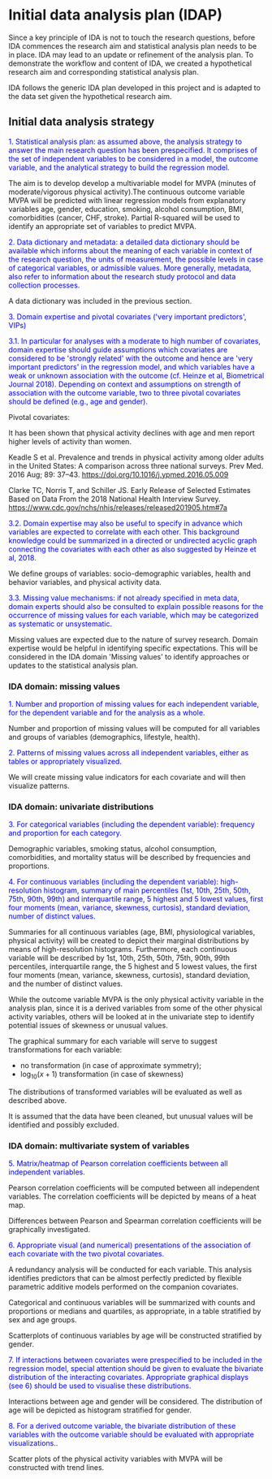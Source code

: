 # Initial data analysis plan (IDAP)




Since a key principle of IDA is not to touch the research questions, before IDA commences the research aim and statistical analysis plan needs to be in place. 
IDA may lead to an update or refinement of the analysis plan. To demonstrate the workflow and content of IDA, we created a hypothetical research aim and corresponding statistical analysis plan.

IDA follows the generic IDA plan developed in this project and is adapted to the data set given the hypothetical research aim.
 




##  Initial data analysis strategy

<span style="color:blue">1. Statistical analysis plan: as assumed above, the analysis strategy to answer the main research question has been prespecified. It comprises of the set of independent variables to be considered in a model, the outcome variable, and the analytical strategy to build the regression model. </span>


The aim is to develop develop a multivariable model for MVPA (minutes of moderate/vigorous physical activity).The continuous outcome variable MVPA will be predicted with linear regression models from explanatory variables  age, gender, education, smoking, alcohol consumption, BMI, comorbidities (cancer, CHF, stroke).  Partial R-squared will be used to identify an appropriate set of variables to predict MVPA.




<span style="color:blue">2. Data dictionary and metadata: a detailed data dictionary should be available which informs about the meaning of each variable in context of the research question, the units of measurement, the possible levels in case of categorical variables, or admissible values. More generally, metadata, also refer to information about the research study protocol and data collection processes.</span>


A data dictionary was included in the previous section.


<span style="color:blue">3. Domain expertise and pivotal covariates ('very important predictors', VIPs)</span>

<span style="color:blue">3.1. In particular for analyses with a moderate to high number of covariates, domain expertise should guide assumptions which covariates are considered to be &#39;strongly related&#39; with the outcome and hence are 'very important predictors' in the regression model, and which variables have a weak or unknown association with the outcome (cf. Heinze et al, Biometrical Journal 2018). Depending on context and assumptions on strength of association with the outcome variable, two to three pivotal covariates should be defined (e.g., age and gender).</span>

Pivotal covariates:

It has been shown that physical activity declines with age and men report higher levels of activity than women.  

Keadle S et al. Prevalence and trends in physical activity among older adults in the United States: A comparison across three national surveys. Prev Med. 2016 Aug; 89: 37–43. https://doi.org/10.1016/j.ypmed.2016.05.009 

Clarke TC,  Norris T, and Schiller JS. Early Release of Selected Estimates Based on Data From the 2018 National Health Interview Survey. https://www.cdc.gov/nchs/nhis/releases/released201905.htm#7a

<span style="color:blue"> 3.2. Domain expertise may also be useful to specify in advance which variables are expected to correlate with each other. This background knowledge could be summarized in a directed or undirected acyclic graph connecting the covariates with each other as also suggested by Heinze et al, 2018.</span>

We define groups of variables: socio-demographic variables, health and behavior variables, and physical activity data.

  
<span style="color:blue">3.3. Missing value mechanisms: if not already specified in meta data, domain experts should also be consulted to explain possible reasons for the occurrence of missing values for each variable, which may be categorized as systematic or unsystematic.</span>
  
Missing values are expected due to the nature of survey research. Domain expertise would be helpful in identifying specific expectations. This will be considered in the IDA domain 'Missing values' to identify approaches or updates to the statistical analysis plan.


### IDA domain: missing values  

<span style="color:blue">1. Number and proportion of missing values for each independent variable, for the dependent variable and for the analysis as a whole.</span>

Number and proportion of missing values will be computed for all variables and groups of variables (demographics, lifestyle, health).

<span style="color:blue">2. Patterns of missing values across all independent variables, either as tables or appropriately visualized.</span>

We will create missing value indicators for each covariate and will then visualize patterns.




### IDA domain: univariate distributions

<span style="color:blue">3. For categorical variables (including the dependent variable): frequency and proportion for each category.</span>

Demographic variables, smoking status, alcohol consumption, comorbidities, and mortality status  will be described by frequencies and proportions.

<span style="color:blue">4. For continuous variables (including the dependent variable): high-resolution histogram, summary of main percentiles (1st, 10th, 25th, 50th, 75th, 90th, 99th) and interquartile range, 5 highest and 5 lowest values, first four moments (mean, variance, skewness, curtosis), standard deviation, number of distinct values. </span>



Summaries for all continuous variables (age, BMI, physiological variables, physical activity) will be created to depict their marginal distributions by means of high-resolution histograms. Furthermore, each continuous variable will be described by 1st, 10th, 25th, 50th, 75th, 90th, 99th percentiles,  interquartile range, the 5 highest and 5 lowest values, the first four moments (mean, variance, skewness, curtosis), standard deviation, and the number of distinct values.

While the outcome variable MVPA is the only physical activity variable in the analysis plan, since it is a  derived variables from some of the other physical activity variables, others will be looked at in the univariate step to identify potential issues of skewness or unusual values.

The graphical summary for each variable will serve to suggest transformations for each variable:

* no transformation (in case of approximate symmetry);
* $\log_{10}(x+1)$ transformation (in case of skewness)

The distributions of transformed variables will be evaluated as well as described above.

It is assumed that the data have been cleaned, but unusual values will be identified and possibly excluded.

### IDA domain: multivariate system of variables

<span style="color:blue">5. Matrix/heatmap of Pearson correlation coefficients between all independent variables.</span>

Pearson correlation coefficients will be computed between all independent variables. The correlation coefficients will be depicted by means of a heat map. 

Differences between Pearson and Spearman correlation coefficients will be graphically investigated.

<span style="color:blue">6. Appropriate visual (and numerical) presentations of the association of each covariate with the two pivotal covariates.</span>

A redundancy analysis will be conducted for each variable. This analysis identifies predictors that can be almost perfectly predicted by flexible parametric additive models performed on the companion covariates. 

Categorical and continuous variables will be summarized with counts and proportions or medians and quartiles, as appropriate, in a table stratified by sex and age groups.

Scatterplots of continuous variables by age will be constructed stratified by gender.


<span style="color:blue">7. If interactions between covariates were prespecified to be included in the regression model, special attention should be given to evaluate the bivariate distribution of the interacting covariates. Appropriate graphical displays (see 6) should be used to visualise these distributions.</span>

Interactions between age and gender will be considered. The distribution of age will be depicted as histogram stratified for gender. 


<span style="color:blue">8. For a derived outcome variable, the bivariate distribution of these variables  with the outcome variable should be evaluated with appropriate visualizations.. </span>

Scatter plots of the physical activity variables with MVPA will be constructed with trend lines.



